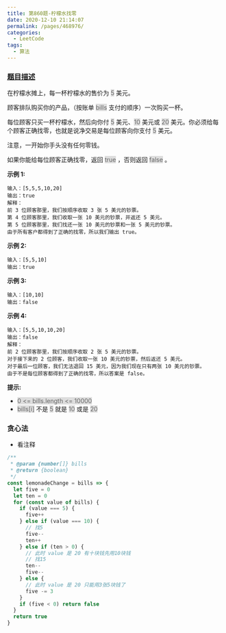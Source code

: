 ```yaml
---
title: 第860题-柠檬水找零
date: 2020-12-10 21:14:07
permalink: /pages/468976/
categories:
  - LeetCode
tags:
  - 算法
---
```


### [题目描述](https://leetcode-cn.com/problems/lemonade-change/)

在柠檬水摊上，每一杯柠檬水的售价为 <span style="background: #ddd; color: #666;">5</span> 美元。

顾客排队购买你的产品，（按账单 <span style="background: #ddd; color: #666;">bills</span> 支付的顺序）一次购买一杯。

每位顾客只买一杯柠檬水，然后向你付 <span style="background: #ddd; color: #666;">5</span> 美元、<span style="background: #ddd; color: #666;">10</span> 美元或 <span style="background: #ddd; color: #666;">20</span> 美元。你必须给每个顾客正确找零，也就是说净交易是每位顾客向你支付 <span style="background: #ddd; color: #666;">5</span> 美元。

注意，一开始你手头没有任何零钱。

如果你能给每位顾客正确找零，返回 <span style="background: #ddd; color: #666;">true</span> ，否则返回 <span style="background: #ddd; color: #666;">false</span> 。

<!-- more -->

**示例 1:**

```
输入：[5,5,5,10,20]
输出：true
解释：
前 3 位顾客那里，我们按顺序收取 3 张 5 美元的钞票。
第 4 位顾客那里，我们收取一张 10 美元的钞票，并返还 5 美元。
第 5 位顾客那里，我们找还一张 10 美元的钞票和一张 5 美元的钞票。
由于所有客户都得到了正确的找零，所以我们输出 true。
```

**示例 2:**

```
输入：[5,5,10]
输出：true
```

**示例 3:**

```
输入：[10,10]
输出：false
```

**示例 4:**

```
输入：[5,5,10,10,20]
输出：false
解释：
前 2 位顾客那里，我们按顺序收取 2 张 5 美元的钞票。
对于接下来的 2 位顾客，我们收取一张 10 美元的钞票，然后返还 5 美元。
对于最后一位顾客，我们无法退回 15 美元，因为我们现在只有两张 10 美元的钞票。
由于不是每位顾客都得到了正确的找零，所以答案是 false。
```

**提示:**

- <span style="background: #ddd; color: #666;">0 <= bills.length <= 10000</span>
- <span style="background: #ddd; color: #666;">bills[i]</span> 不是 <span style="background: #ddd; color: #666;">5</span> 就是 <span style="background: #ddd; color: #666;">10</span> 或是 <span style="background: #ddd; color: #666;">20</span>

### 贪心法

- 看注释

```JavaScript
/**
 * @param {number[]} bills
 * @return {boolean}
 */
const lemonadeChange = bills => {
  let five = 0
  let ten = 0
  for (const value of bills) {
    if (value === 5) {
      five++
    } else if (value === 10) {
      // 找5
      five--
      ten++
    } else if (ten > 0) {
      // 此时 value 是 20 有十块钱先用10块钱
      // 找15
      ten--
      five--
    } else {
      // 此时 value 是 20 只能用3张5块钱了
      five -= 3
    }
    if (five < 0) return false
  }
  return true
}
```
